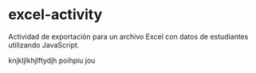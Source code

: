 # excel-activity
Actividad de exportación para un archivo Excel con datos de estudiantes utilizando JavaScript.

knjkljlkhjlftydjh
poihpiu
jou
